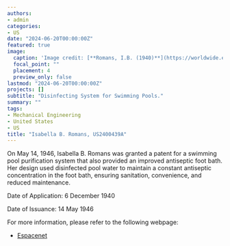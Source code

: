 ```yaml
---
authors:
- admin
categories:
- US
date: "2024-06-20T00:00:00Z"
featured: true
image:
  caption: 'Image credit: [**Romans, I.B. (1940)**](https://worldwide.espacenet.com/patent/search/family/023453121/publication/US2400439A?q=pn%3DUS2400439A)'
  focal_point: ""
  placement: 4
  preview_only: false
lastmod: "2024-06-20T00:00:00Z"
projects: []
subtitle: "Disinfecting System for Swimming Pools."
summary: ""
tags:
- Mechanical Engineering
- United States
- US
title: "Isabella B. Romans, US2400439A"
---
```

On May 14, 1946, Isabella B. Romans was granted a patent for a swimming pool purification system that also provided an improved antiseptic foot bath. Her design used disinfected pool water to maintain a constant antiseptic concentration in the foot bath, ensuring sanitation, convenience, and reduced maintenance.

Date of Application: 6 December 1940

Date of Issuance: 14 May 1946

For more information, please refer to the following webpage: 

- [Espacenet](https://worldwide.espacenet.com/patent/search/family/023453121/publication/US2400439A?q=pn%3DUS2400439A)